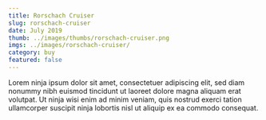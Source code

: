 ```yaml
---
title: Rorschach Cruiser
slug: rorschach-cruiser
date: July 2019
thumb: ../images/thumbs/rorschach-cruiser.png
imgs: ../images/rorschach-cruiser/
category: buy
featured: false
---
```


Lorem ninja ipsum dolor sit amet, consectetuer adipiscing elit, sed diam nonummy nibh euismod tincidunt ut laoreet dolore magna aliquam erat volutpat. Ut ninja wisi enim ad minim veniam, quis nostrud exerci tation ullamcorper suscipit ninja lobortis nisl ut aliquip ex ea commodo consequat.